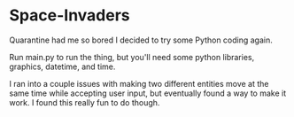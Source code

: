# Space-Invaders
Quarantine had me so bored I decided to try some Python coding again.

Run main.py to run the thing, but you'll need some python libraries, graphics, datetime, and time.

I ran into a couple issues with making two different entities move at the same time while accepting user input, but eventually found a way to make it work. I found this really fun to do though.

